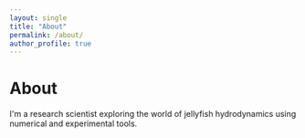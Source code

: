 ```yaml
---
layout: single
title: "About"
permalink: /about/
author_profile: true
---
```


# About
I'm a research scientist exploring the world of jellyfish hydrodynamics using numerical and experimental tools.